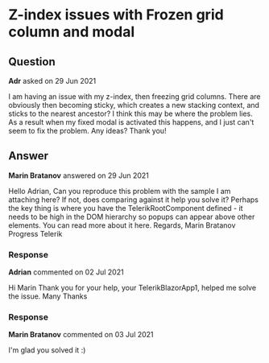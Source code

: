 # Z-index issues with Frozen grid column and modal

## Question

**Adr** asked on 29 Jun 2021

I am having an issue with my z-index, then freezing grid columns. There are obviously then becoming sticky, which creates a new stacking context, and sticks to the nearest ancestor? I think this may be where the problem lies. As a result when my fixed modal is activated this happens, and I just can't seem to fix the problem. Any ideas? Thank you!

## Answer

**Marin Bratanov** answered on 29 Jun 2021

Hello Adrian, Can you reproduce this problem with the sample I am attaching here? If not, does comparing against it help you solve it? Perhaps the key thing is where you have the TelerikRootComponent defined - it needs to be high in the DOM hierarchy so popups can appear above other elements. You can read more about it here. Regards, Marin Bratanov Progress Telerik

### Response

**Adrian** commented on 02 Jul 2021

Hi Marin Thank you for your help, your TelerikBlazorApp1, helped me solve the issue. Many Thanks

### Response

**Marin Bratanov** commented on 03 Jul 2021

I'm glad you solved it :)

